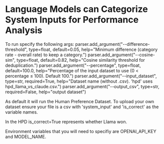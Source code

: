# Language Models can Categorize System Inputs for Performance Analysis


To run specify the following args:
    parser.add_argument("--difference-threshold", type=float, default=0.05,
                        help="Minimum difference (category rate - overall rate) to keep a category.")
    parser.add_argument("--cosine-sim", type=float, default=0.82,
                        help="Cosine similarity threshold for deduplication.")
    parser.add_argument("--percentage", type=float, default=100.0,
                        help="Percentage of the input dataset to use (0 < percentage ≤ 100). Default 100.")
    parser.add_argument("--input_dataset", type=str, required=True,
                        help="Dataset name (without .csv). 'hpd' uses hpd_llama_vs_claude.csv.")
    parser.add_argument("--output_csv", type=str, required=False,
                        help="output dataset")

As default it will run the Human Preference Dataset. To upload your own dataset ensure your file is a csv with 'system_input' and 'is_correct' as the variable names. 

In the HPD is_correct=True represents whether Llama won.

Environment variables that you will need to specifiy are OPENAI_API_KEY and MODEL_NAME.
